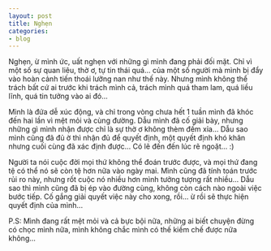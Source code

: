 ```yaml
---
layout: post
title: Nghẹn
categories:
- blog
---
```


Nghẹn, ừ mình ức, uất nghẹn với những gì mình đang phải đối mặt. Chỉ vì một số sự quan liêu, thờ ơ, tự tin thái quá... của một số người mà mình bị đẩy vào hoàn cảnh tiến thoái lưỡng nan như thế này. Nhưng mình không thể trách bất cứ ai trước khi trách mình cả, trách mình quá tham lam, quá liều lĩnh, quá tin tưởng vào ai đó...

Mình là đứa dễ xúc động, và chỉ trong vòng chưa hết 1 tuần mình đã khóc đến hai lần vì mệt mỏi và cùng đường. Dẫu mình đã cố giải bày, nhưng những gì mình nhận được chỉ là sự thờ ơ không thèm đếm xỉa... Dẫu sao mình cũng đã đủ ờ thì nhận đủ để quyết định, một quyết định khó khăn nhưng cuối cùng đã xác định được... Có lẽ đến đến lúc rẽ ngoặt... :)

Người ta nói cuộc đời mọi thứ không thể đoán trước được, và mọi thứ đang tệ có thể nó sẽ còn tệ hơn nữa vào ngày mai. Mình cũng đã tính toán trước rủi ro này, nhưng rốt cuộc nó nhiều hơn mình tưởng tượng rất nhiều... Dẫu sao thì mình cũng đã bị ép vào đường cùng, không còn cách nào ngoài việc bước tiếp. Cố gắng giải quyết việc này cho xong, rồi... ừ rồi sẽ thực hiện quyết định của mình...

P.S: Mình đang rất mệt mỏi và cả bực bội nữa, những ai biết chuyện đừng có chọc mình nữa, mình không chắc mình có thế kiềm chế được nữa không...